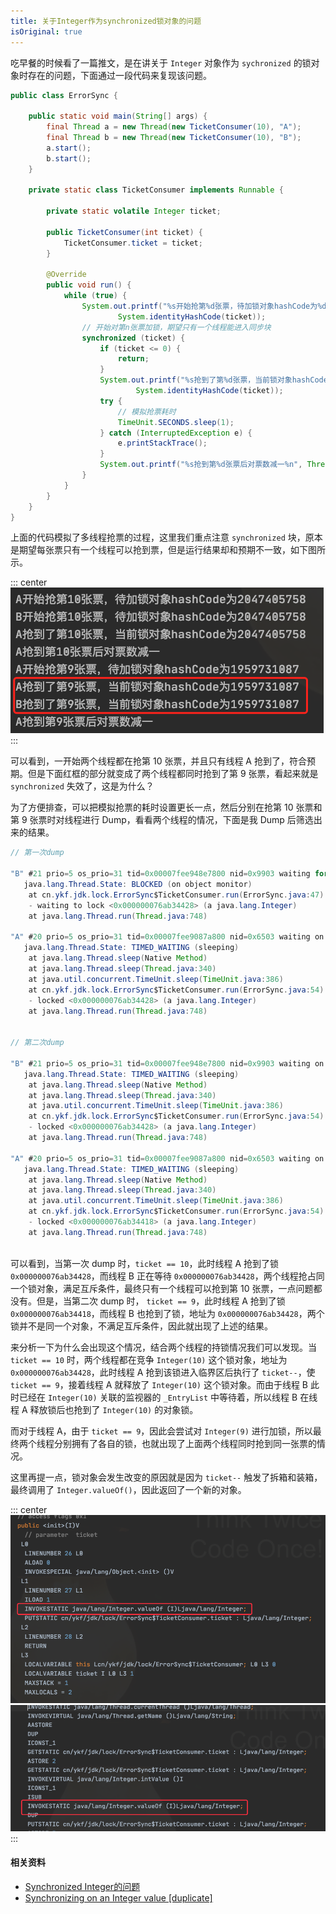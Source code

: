 ```yaml
---
title: 关于Integer作为synchronized锁对象的问题
isOriginal: true
---
```


吃早餐的时候看了一篇推文，是在讲关于 `Integer` 对象作为 `sychronized` 的锁对象时存在的问题，下面通过一段代码来复现该问题。
```java
public class ErrorSync {

    public static void main(String[] args) {
        final Thread a = new Thread(new TicketConsumer(10), "A");
        final Thread b = new Thread(new TicketConsumer(10), "B");
        a.start();
        b.start();
    }

    private static class TicketConsumer implements Runnable {

        private static volatile Integer ticket;

        public TicketConsumer(int ticket) {
            TicketConsumer.ticket = ticket;
        }

        @Override
        public void run() {
            while (true) {
                System.out.printf("%s开始抢第%d张票，待加锁对象hashCode为%d%n", Thread.currentThread().getName(), ticket,
                        System.identityHashCode(ticket));
                // 开始对第n张票加锁，期望只有一个线程能进入同步块
                synchronized (ticket) {
                    if (ticket <= 0) {
                        return;
                    }
                    System.out.printf("%s抢到了第%d张票，当前锁对象hashCode为%d%n", Thread.currentThread().getName(), ticket,
                            System.identityHashCode(ticket));
                    try {
                        // 模拟抢票耗时
                        TimeUnit.SECONDS.sleep(1);
                    } catch (InterruptedException e) {
                        e.printStackTrace();
                    }
                    System.out.printf("%s抢到第%d张票后对票数减一%n", Thread.currentThread().getName(), ticket--);
                }
            }
        }
    }
}
```
上面的代码模拟了多线程抢票的过程，这里我们重点注意 `synchronized` 块，原本是期望每张票只有一个线程可以抢到票，但是运行结果却和预期不一致，如下图所示。

::: center
![error_sync.png](./assets/error_sync.png)
:::

可以看到，一开始两个线程都在抢第 10 张票，并且只有线程 A 抢到了，符合预期。但是下面红框的部分就变成了两个线程都同时抢到了第 9 张票，看起来就是 `synchronized` 失效了，这是为什么？

为了方便排查，可以把模拟抢票的耗时设置更长一点，然后分别在抢第 10 张票和第 9 张票时对线程进行 Dump，看看两个线程的情况，下面是我 Dump 后筛选出来的结果。
```java
// 第一次dump

"B" #21 prio=5 os_prio=31 tid=0x00007fee948e7800 nid=0x9903 waiting for monitor entry [0x000070000d641000]
   java.lang.Thread.State: BLOCKED (on object monitor)
	at cn.ykf.jdk.lock.ErrorSync$TicketConsumer.run(ErrorSync.java:47)
	- waiting to lock <0x000000076ab34428> (a java.lang.Integer)
	at java.lang.Thread.run(Thread.java:748)

"A" #20 prio=5 os_prio=31 tid=0x00007fee9087a800 nid=0x6503 waiting on condition [0x000070000d53e000]
   java.lang.Thread.State: TIMED_WAITING (sleeping)
	at java.lang.Thread.sleep(Native Method)
	at java.lang.Thread.sleep(Thread.java:340)
	at java.util.concurrent.TimeUnit.sleep(TimeUnit.java:386)
	at cn.ykf.jdk.lock.ErrorSync$TicketConsumer.run(ErrorSync.java:54)
	- locked <0x000000076ab34428> (a java.lang.Integer)
	at java.lang.Thread.run(Thread.java:748)


// 第二次dump

"B" #21 prio=5 os_prio=31 tid=0x00007fee948e7800 nid=0x9903 waiting on condition [0x000070000d641000]
   java.lang.Thread.State: TIMED_WAITING (sleeping)
	at java.lang.Thread.sleep(Native Method)
	at java.lang.Thread.sleep(Thread.java:340)
	at java.util.concurrent.TimeUnit.sleep(TimeUnit.java:386)
	at cn.ykf.jdk.lock.ErrorSync$TicketConsumer.run(ErrorSync.java:54)
	- locked <0x000000076ab34428> (a java.lang.Integer)
	at java.lang.Thread.run(Thread.java:748)

"A" #20 prio=5 os_prio=31 tid=0x00007fee9087a800 nid=0x6503 waiting on condition [0x000070000d53e000]
   java.lang.Thread.State: TIMED_WAITING (sleeping)
	at java.lang.Thread.sleep(Native Method)
	at java.lang.Thread.sleep(Thread.java:340)
	at java.util.concurrent.TimeUnit.sleep(TimeUnit.java:386)
	at cn.ykf.jdk.lock.ErrorSync$TicketConsumer.run(ErrorSync.java:54)
	- locked <0x000000076ab34418> (a java.lang.Integer)
	at java.lang.Thread.run(Thread.java:748)
       
```
可以看到，当第一次 dump 时，`ticket == 10`，此时线程 A 抢到了锁 `0x000000076ab34428`，而线程 B 正在等待 `0x000000076ab34428`，两个线程抢占同一个锁对象，满足互斥条件，最终只有一个线程可以抢到第 10 张票，一点问题都没有。但是，当第二次 dump 时， `ticket == 9`，此时线程 A 抢到了锁 `0x000000076ab34418`，而线程 B 也抢到了锁，地址为 `0x000000076ab34428`，两个锁并不是同一个对象，不满足互斥条件，因此就出现了上述的结果。

来分析一下为什么会出现这个情况，结合两个线程的持锁情况我们可以发现。当 `ticket == 10` 时，两个线程都在竞争 `Integer(10)` 这个锁对象，地址为 `0x000000076ab34428`，此时线程 A 抢到该锁进入临界区后执行了 `ticket--`，使 `ticket == 9`，接着线程 A 就释放了 `Integer(10)` 这个锁对象。而由于线程 B 此时已经在 `Integer(10)` 关联的监视器的 `_EntryList` 中等待着，所以线程 B 在线程 A 释放锁后也抢到了 `Integer(10)` 的对象锁。

而对于线程 A，由于 `ticket == 9`，因此会尝试对 `Integer(9)` 进行加锁，所以最终两个线程分别拥有了各自的锁，也就出现了上面两个线程同时抢到同一张票的情况。

这里再提一点，锁对象会发生改变的原因就是因为 `ticket--` 触发了拆箱和装箱，最终调用了 `Integer.valueOf()`，因此返回了一个新的对象。

::: center
![./assets/bytecode_1.png](./assets/bytecode_1.png)
![bytecode_2.png](./assets/bytecode_2.png)
:::

#### 相关资料

- [Synchronized Integer的问题](https://segmentfault.com/q/1010000041286379)
- [Synchronizing on an Integer value [duplicate]](https://stackoverflow.com/questions/659915/synchronizing-on-an-integer-value)

